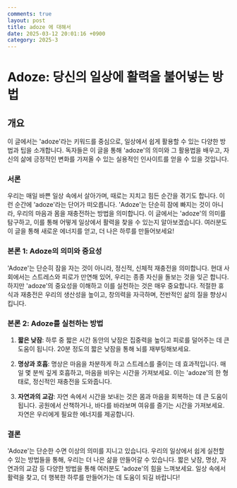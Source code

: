 ```yaml
---
comments: true
layout: post
title: adoze 에 대해서
date: 2025-03-12 20:01:16 +0900
category: 2025-3
---
```


# Adoze: 당신의 일상에 활력을 불어넣는 방법

## 개요
이 글에서는 'adoze'라는 키워드를 중심으로, 일상에서 쉽게 활용할 수 있는 다양한 방법과 팁을 소개합니다. 독자들은 이 글을 통해 'adoze'의 의미와 그 활용법을 배우고, 자신의 삶에 긍정적인 변화를 가져올 수 있는 실용적인 인사이트를 얻을 수 있을 것입니다.

### 서론
우리는 매일 바쁜 일상 속에서 살아가며, 때로는 지치고 힘든 순간을 겪기도 합니다. 이런 순간에 'adoze'라는 단어가 떠오릅니다. 'Adoze'는 단순히 잠에 빠지는 것이 아니라, 우리의 마음과 몸을 재충전하는 방법을 의미합니다. 이 글에서는 'adoze'의 의미를 탐구하고, 이를 통해 어떻게 일상에서 활력을 찾을 수 있는지 알아보겠습니다. 여러분도 이 글을 통해 새로운 에너지를 얻고, 더 나은 하루를 만들어보세요!

### 본론 1: Adoze의 의미와 중요성
'Adoze'는 단순히 잠을 자는 것이 아니라, 정신적, 신체적 재충전을 의미합니다. 현대 사회에서는 스트레스와 피로가 만연해 있어, 우리는 종종 자신을 돌보는 것을 잊곤 합니다. 하지만 'adoze'의 중요성을 이해하고 이를 실천하는 것은 매우 중요합니다. 적절한 휴식과 재충전은 우리의 생산성을 높이고, 창의력을 자극하며, 전반적인 삶의 질을 향상시킵니다.

### 본론 2: Adoze를 실천하는 방법
1. **짧은 낮잠**: 하루 중 짧은 시간 동안의 낮잠은 집중력을 높이고 피로를 덜어주는 데 큰 도움이 됩니다. 20분 정도의 짧은 낮잠을 통해 뇌를 재부팅해보세요.
   
2. **명상과 호흡**: 명상은 마음을 차분하게 하고 스트레스를 줄이는 데 효과적입니다. 매일 몇 분씩 깊게 호흡하고, 마음을 비우는 시간을 가져보세요. 이는 'adoze'의 한 형태로, 정신적인 재충전을 도와줍니다.

3. **자연과의 교감**: 자연 속에서 시간을 보내는 것은 몸과 마음을 회복하는 데 큰 도움이 됩니다. 공원에서 산책하거나, 바다를 바라보며 여유를 즐기는 시간을 가져보세요. 자연은 우리에게 필요한 에너지를 제공합니다.

### 결론
'Adoze'는 단순한 수면 이상의 의미를 지니고 있습니다. 우리의 일상에서 쉽게 실천할 수 있는 방법들을 통해, 우리는 더 나은 삶을 만들어갈 수 있습니다. 짧은 낮잠, 명상, 자연과의 교감 등 다양한 방법을 통해 여러분도 'adoze'의 힘을 느껴보세요. 일상 속에서 활력을 찾고, 더 행복한 하루를 만들어가는 데 도움이 되길 바랍니다!